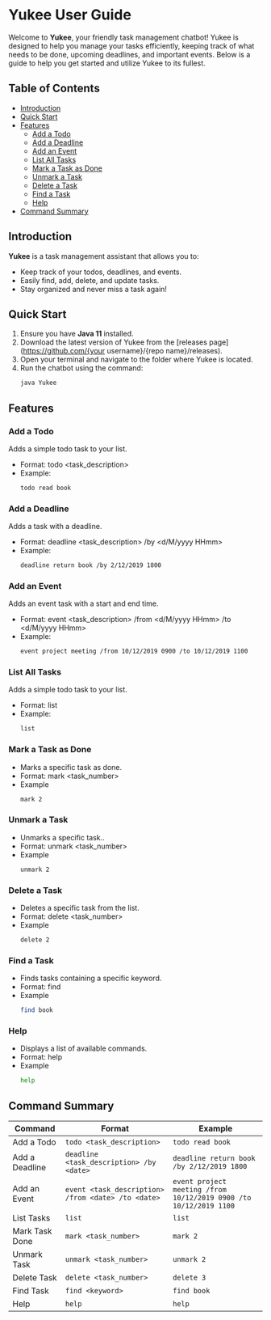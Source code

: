 # Yukee User Guide

Welcome to **Yukee**, your friendly task management chatbot! Yukee is designed to help you manage your tasks efficiently, keeping track of what needs to be done, upcoming deadlines, and important events. Below is a guide to help you get started and utilize Yukee to its fullest.

## Table of Contents
- [Introduction](#introduction)
- [Quick Start](#quick-start)
- [Features](#features)
    - [Add a Todo](#add-a-todo)
    - [Add a Deadline](#add-a-deadline)
    - [Add an Event](#add-an-event)
    - [List All Tasks](#list-all-tasks)
    - [Mark a Task as Done](#mark-a-task-as-done)
    - [Unmark a Task](#unmark-a-task)
    - [Delete a Task](#delete-a-task)
    - [Find a Task](#find-a-task)
    - [Help](#help)
- [Command Summary](#command-summary)

## Introduction
**Yukee** is a task management assistant that allows you to:
- Keep track of your todos, deadlines, and events.
- Easily find, add, delete, and update tasks.
- Stay organized and never miss a task again!

## Quick Start
1. Ensure you have **Java 11** installed.
2. Download the latest version of Yukee from the [releases page](https://github.com/{your username}/{repo name}/releases).
3. Open your terminal and navigate to the folder where Yukee is located.
4. Run the chatbot using the command:
   ```sh
   java Yukee

## Features

### Add a Todo
Adds a simple todo task to your list.
- Format: todo <task_description>
- Example: 
    ```sh
  todo read book


### Add a Deadline

Adds a task with a deadline.
- Format: deadline <task_description> /by <d/M/yyyy HHmm>
- Example:
    ```sh
  deadline return book /by 2/12/2019 1800

### Add an Event

Adds an event task with a start and end time.
- Format: event <task_description> /from <d/M/yyyy HHmm> /to <d/M/yyyy HHmm>
- Example:
    ```sh
  event project meeting /from 10/12/2019 0900 /to 10/12/2019 1100

### List All Tasks

Adds a simple todo task to your list.
- Format: list
- Example:
    ```sh
  list
  
### Mark a Task as Done

- Marks a specific task as done.
- Format: mark <task_number>
- Example
    ```sh
  mark 2

### Unmark a Task

- Unmarks a specific task..
- Format: unmark <task_number>
- Example
    ```sh
  unmark 2


### Delete a Task

- Deletes a specific task from the list.
- Format: delete <task_number>
- Example
    ```sh
  delete 2

### Find a Task

- Finds tasks containing a specific keyword.
- Format: find <keyword>
- Example
    ```sh
  find book
  
### Help

- Displays a list of available commands.
- Format: help
- Example
    ```sh
  help
  

## Command Summary
| Command           | Format                                      | Example                                 |
|-------------------|--------------------------------------------|-----------------------------------------|
| Add a Todo        | `todo <task_description>`                  | `todo read book`                        |
| Add a Deadline    | `deadline <task_description> /by <date>`   | `deadline return book /by 2/12/2019 1800` |
| Add an Event      | `event <task_description> /from <date> /to <date>` | `event project meeting /from 10/12/2019 0900 /to 10/12/2019 1100` |
| List Tasks        | `list`                                     | `list`                                  |
| Mark Task Done    | `mark <task_number>`                       | `mark 2`                                |
| Unmark Task       | `unmark <task_number>`                     | `unmark 2`                              |
| Delete Task       | `delete <task_number>`                     | `delete 3`                              |
| Find Task         | `find <keyword>`                           | `find book`                             |
| Help              | `help`                                     | `help`                                  |



